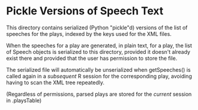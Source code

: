 # Pickle Versions of Speech Text

This directory contains serialized (Python "pickle"d) versions of the
list of speeches for the plays, indexed by the keys used for the XML files.

When the speeches for a play are generated, in plain text, for a play,
the list of Speech objects is
serialized to this directory, provided it doesn't already exist there
and provided that the user has permission to store the file.

The serialized file will automatically be unserialized when getSpeeches() is called
again in a *subsequent* R session for
the corresponding play, avoiding having to scan the XML tree repeatedly.

(Regardless of permissions, parsed plays are stored for the *current*
session in .playsTable)

